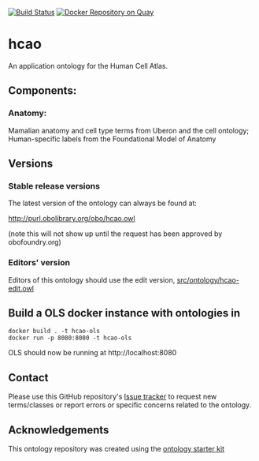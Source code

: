 [![Build Status](https://travis-ci.org/HumanCellAtlas/ontology.svg?branch=master)](https://travis-ci.org/HumanCellAtlas/ontology)
[![Docker Repository on Quay](https://quay.io/repository/humancellatlas/ontology/status "Docker Repository on Quay")](https://quay.io/repository/humancellatlas/ontology)

# hcao

An application ontology for the Human Cell Atlas.  

## Components: 

### Anatomy:

Mamalian anatomy and cell type terms from Uberon and the cell ontology;  Human-specific labels from the Foundational Model of Anatomy

## Versions

### Stable release versions

The latest version of the ontology can always be found at:

http://purl.obolibrary.org/obo/hcao.owl

(note this will not show up until the request has been approved by obofoundry.org)

### Editors' version

Editors of this ontology should use the edit version, [src/ontology/hcao-edit.owl](src/ontology/hcao-edit.owl)

## Build a OLS docker instance with ontologies in

```
docker build . -t hcao-ols
docker run -p 8080:8080 -t hcao-ols 
``` 

OLS should now be running at http://localhost:8080

## Contact

Please use this GitHub repository's [Issue tracker](https://github.com/HumanCellAtlas/ontology/issues) to request new terms/classes or report errors or specific concerns related to the ontology.

## Acknowledgements

This ontology repository was created using the [ontology starter kit](https://github.com/INCATools/ontology-starter-kit)
